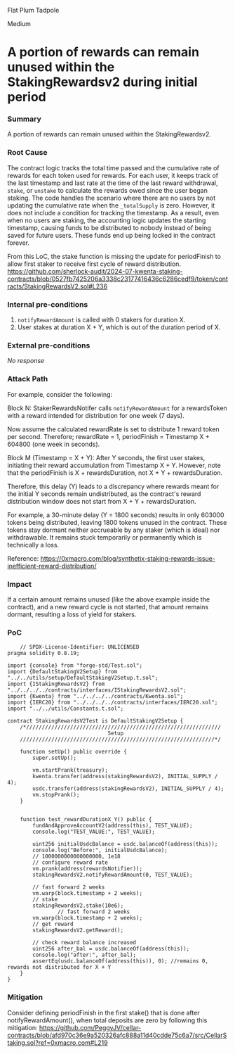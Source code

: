 Flat Plum Tadpole

Medium

# A portion of rewards can remain unused within the StakingRewardsv2 during initial period

### Summary

 A portion of rewards can remain unused within the StakingRewardsv2. 

### Root Cause

The contract logic tracks the total time passed and the cumulative rate of rewards for each token used for rewards. For each user, it keeps track of the last timestamp and last rate at the time of the last reward withdrawal, `stake`, or `unstake` to calculate the rewards owed since the user began staking. The code handles the scenario where there are no users by not updating the cumulative rate when the `_totalSupply` is zero. However, it does not include a condition for tracking the timestamp. As a result, even when no users are staking, the accounting logic updates the starting timestamp, causing funds to be distributed to nobody instead of being saved for future users. These funds end up being locked in the contract forever.

From this LoC, the stake function is missing the update for periodFinish to allow first staker to receive first cycle of reward distribution. 
https://github.com/sherlock-audit/2024-07-kwenta-staking-contracts/blob/0527fb7425206a3338c23177416436c6286cedf9/token/contracts/StakingRewardsV2.sol#L236

### Internal pre-conditions

1) `notifyRewardAmount` is called with 0 stakers for duration X.
2) User stakes at duration X + Y, which is out of the duration period of X.

### External pre-conditions

_No response_

### Attack Path

For example, consider the following:

Block N:  StakerRewardsNotifer calls `notifyRewardAmount` for a rewardsToken with a reward intended for distribution for one week (7 days).

Now assume the calculated rewardRate is set to distribute 1 reward token per second. Therefore; rewardRate = 1, periodFinish = Timestamp X + 604800 (one week in seconds).

Block M (Timestamp = X + Y): After Y seconds, the first user stakes, initiating their reward accumulation from Timestamp X + Y. However, note that the periodFinish is X + rewardsDuration, not X + Y + rewardsDuration.

Therefore, this delay (Y) leads to a discrepancy where rewards meant for the initial Y seconds remain undistributed, as the contract's reward distribution window does not start from X + Y + rewardsDuration.

For example, a 30-minute delay (Y = 1800 seconds) results in only 603000 tokens being distributed, leaving 1800 tokens unused in the contract. These tokens stay dormant neither accrueable by any staker (which is ideal) nor withdrawable. It remains stuck temporarily or permanently which is technically a loss.

Reference: https://0xmacro.com/blog/synthetix-staking-rewards-issue-inefficient-reward-distribution/

### Impact

If a certain amount remains unused (like the above example inside the contract), and a new reward cycle is not started, that amount remains dormant, resulting a loss of yield for stakers.

### PoC

```solidity
    // SPDX-License-Identifier: UNLICENSED
pragma solidity 0.8.19;

import {console} from "forge-std/Test.sol";
import {DefaultStakingV2Setup} from "../../utils/setup/DefaultStakingV2Setup.t.sol";
import {IStakingRewardsV2} from "../../../../contracts/interfaces/IStakingRewardsV2.sol";
import {Kwenta} from "../../../../contracts/Kwenta.sol";
import {IERC20} from "../../../../contracts/interfaces/IERC20.sol";
import "../../utils/Constants.t.sol";

contract StakingRewardsV2Test is DefaultStakingV2Setup {
    /*//////////////////////////////////////////////////////////////
                                Setup
    //////////////////////////////////////////////////////////////*/

    function setUp() public override {
        super.setUp();

        vm.startPrank(treasury);
        kwenta.transfer(address(stakingRewardsV2), INITIAL_SUPPLY / 4);
        usdc.transfer(address(stakingRewardsV2), INITIAL_SUPPLY / 4);
        vm.stopPrank();
    }

    
    function test_rewardDurationX_Y() public {
        fundAndApproveAccountV2(address(this), TEST_VALUE);
        console.log("TEST_VALUE:", TEST_VALUE);

        uint256 initialUsdcBalance = usdc.balanceOf(address(this));
        console.log("Before:", initialUsdcBalance);
        // 1000000000000000000, 1e18
        // configure reward rate
        vm.prank(address(rewardsNotifier));
        stakingRewardsV2.notifyRewardAmount(0, TEST_VALUE);

        // fast forward 2 weeks
        vm.warp(block.timestamp + 2 weeks);
        // stake
        stakingRewardsV2.stake(10e6);
                // fast forward 2 weeks
        vm.warp(block.timestamp + 2 weeks);
        // get reward
        stakingRewardsV2.getReward();

        // check reward balance increased
        uint256 after_bal = usdc.balanceOf(address(this));
        console.log("after:", after_bal);
        assertEq(usdc.balanceOf(address(this)), 0); //remains 0, rewards not distributed for X + Y
    }
}
```

### Mitigation

Consider defining periodFinish in the first stake() that is done after notifyRewardAmount(), when total deposits are zero by following this mitigation:
https://github.com/PeggyJV/cellar-contracts/blob/afd970c36e9a520326afc888a11d40cdde75c6a7/src/CellarStaking.sol?ref=0xmacro.com#L219